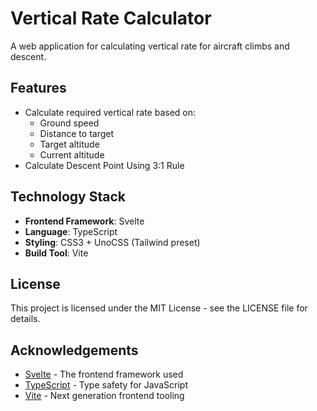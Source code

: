 # Vertical Rate Calculator

A web application for calculating vertical rate for aircraft climbs and descent.

## Features

- Calculate required vertical rate based on:
  - Ground speed
  - Distance to target
  - Target altitude
  - Current altitude
- Calculate Descent Point Using 3:1 Rule

## Technology Stack

- **Frontend Framework**: Svelte
- **Language**: TypeScript
- **Styling**: CSS3 + UnoCSS (Tailwind preset)
- **Build Tool**: Vite

## License

This project is licensed under the MIT License - see the LICENSE file for details.

## Acknowledgements

- [Svelte](https://svelte.dev/) - The frontend framework used
- [TypeScript](https://www.typescriptlang.org/) - Type safety for JavaScript
- [Vite](https://vitejs.dev/) - Next generation frontend tooling
